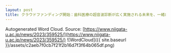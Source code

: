 ```yaml
---
layout: post
title: クラウドファンディング開始：歯科医療の超音波診断が広く実施される未来を、一緒に目指しませんか？
---
```

Autogenerated Word Cloud.
Source\: [https://www.niigata-u.ac.jp/news/2023/359525/](https://www.niigata-u.ac.jp/news/2023/359525/)
![WordCloud]({{ site.baseurl }}/assets/c2aeb7f0cb7f21f2b16d7f3f64b065df.png)